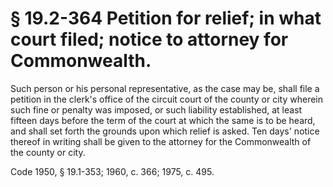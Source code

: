 # § 19.2-364 Petition for relief; in what court filed; notice to attorney for Commonwealth.

<p>Such person or his personal representative, as the case may be, shall file a petition in the clerk's office of the circuit court of the county or city wherein such fine or penalty was imposed, or such liability established, at least fifteen days before the term of the court at which the same is to be heard, and shall set forth the grounds upon which relief is asked. Ten days' notice thereof in writing shall be given to the attorney for the Commonwealth of the county or city.</p><p>Code 1950, § 19.1-353; 1960, c. 366; 1975, c. 495.</p>